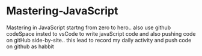 # Mastering-JavaScript
Mastering in JavaScript startng from zero to hero..
also use github codeSpace insted to vsCode to write javaScript code and also pushing code on gitHub side-by-site..
this lead to record my daily activity and push code on github as habbit
